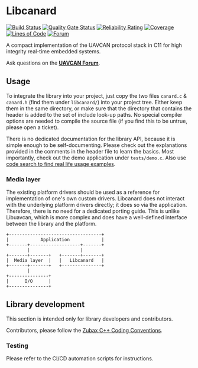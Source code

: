 # Libcanard

[![Build Status](https://travis-ci.org/UAVCAN/libcanard.svg?branch=master)](https://travis-ci.org/UAVCAN/libcanard)
[![Quality Gate Status](https://sonarcloud.io/api/project_badges/measure?project=libcanard&metric=alert_status)](https://sonarcloud.io/dashboard?id=libcanard)
[![Reliability Rating](https://sonarcloud.io/api/project_badges/measure?project=libcanard&metric=reliability_rating)](https://sonarcloud.io/dashboard?id=libcanard)
[![Coverage](https://sonarcloud.io/api/project_badges/measure?project=libcanard&metric=coverage)](https://sonarcloud.io/dashboard?id=libcanard)
[![Lines of Code](https://sonarcloud.io/api/project_badges/measure?project=libcanard&metric=ncloc)](https://sonarcloud.io/dashboard?id=libcanard)
[![Forum](https://img.shields.io/discourse/users.svg?server=https%3A%2F%2Fforum.uavcan.org&color=1700b3)](https://forum.uavcan.org)

A compact implementation of the UAVCAN protocol stack in C11 for high integrity real-time embedded systems.

Ask questions on the **[UAVCAN Forum](https://forum.uavcan.org)**.

## Usage

To integrate the library into your project, just copy the two files `canard.c` & `canard.h`
(find them under `libcanard/`) into your project tree.
Either keep them in the same directory, or make sure that the directory that contains the header
is added to the set of include look-up paths.
No special compiler options are needed to compile the source file (if you find this to be untrue, please open a ticket).

There is no dedicated documentation for the library API, because it is simple enough to be self-documenting.
Please check out the explanations provided in the comments in the header file to learn the basics.
Most importantly, check out the demo application under `tests/demo.c`.
Also use [code search to find real life usage examples](https://github.com/search?q=libcanard&type=Code&utf8=%E2%9C%93).

### Media layer

The existing platform drivers should be used as a reference for implementation of one's own custom drivers.
Libcanard does not interact with the underlying platform drivers directly; it does so via the application.
Therefore, there is no need for a dedicated porting guide.
This is unlike Libuavcan, which is more complex and does have a well-defined interface between
the library and the platform.

    +-----------------------------------+
    |            Application            |
    +-------+-------------------+-------+
            |                   |
    +-------+-------+   +-------+-------+
    |  Media layer  |   |   Libcanard   |
    +-------+-------+   +---------------+
            |
    +---------------+
    |      I/O      |
    +---------------+


## Library development

This section is intended only for library developers and contributors.

Contributors, please follow the [Zubax C++ Coding Conventions](https://kb.zubax.com/x/84Ah).

### Testing

Please refer to the CI/CD automation scripts for instructions.
